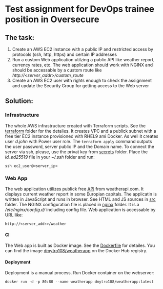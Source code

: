 # Test assignment for DevOps trainee position in Oversecure
## The task:
1. Create an AWS EC2 instance with a public IP and restricted access by protocols (ssh, http, https) and certain IP addresses
2. Run a custom Web application utilzing a public API like weather report, currency rates, etc. The web application should work with NGINX and should be accessable by a custom route like *http://<server_addr>/custom_route*
3. Create an AWS EC2 user with rights enough to check the assignment and update the Security Group for getting access to the Web server
## Solution:
### Infrastructure
The whole AWS infrastructure created with Terraform scripts. See the [terraform](/terraform) folder for the detalies. It creates VPC and a publick subnet with a free tier EC2 instance provisioned with RHEL9 ami Docker. As well it creates user *d.john* with Power user role. The `terraform apply` command outputs the user password, server public IP and the Domain name.
To connect the server via ssh, please, use the privat key from [secrets](/secrets) folder. Place the *id_ed25519* file in your *~/.ssh* folder and run: 
```
ssh ec2_user@<server_ip>
```
### Web App
The web application utilizes publick free [API](http://weatherapi.com) from weatherapi.com. It displays current weather report in some Europian capitals. The applicatin is written in JavaScript and runs in browser. See HTML and JS sources in [src](/src) folder. The NGINX configuration file is placed in [nginx](/nginx) folder. It is a */etc/nginx/config.d/* including config file. Web application is accessable by URL like:
```
http://<server_addr>/weather
```
#### CI
The Web app is built as Docker image. See the [Dockerfile](/Dockerfile) for detailes. You can find the image [dmytro108/weatherapp](https://hub.docker.com/r/dmytro108/weatherapp) on the Docker Hub registry. 
#### Deployment
Deployment is a manual process. Run Docker container on the webserver:
```
docker run -d -p 80:80 --name weatherapp dmytro108/weatherapp:latest
```
